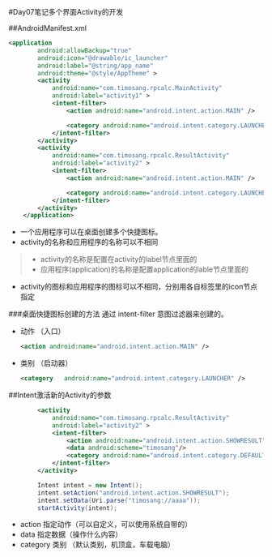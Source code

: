 #Day07笔记多个界面Activity的开发

##AndroidManifest.xml

```xml
<application
        android:allowBackup="true"
        android:icon="@drawable/ic_launcher"
        android:label="@string/app_name"
        android:theme="@style/AppTheme" >
        <activity
            android:name="com.timosang.rpcalc.MainActivity"
            android:label="activity1" >
            <intent-filter>
                <action android:name="android.intent.action.MAIN" />

                <category android:name="android.intent.category.LAUNCHER" />
            </intent-filter>
        </activity>
        <activity
            android:name="com.timosang.rpcalc.ResultActivity"
            android:label="activity2" >
            <intent-filter>
                <action android:name="android.intent.action.MAIN" />

                <category android:name="android.intent.category.LAUNCHER" />
            </intent-filter>
        </activity>
    </application>
```

* 一个应用程序可以在桌面创建多个快捷图标。
* activity的名称和应用程序的名称可以不相同
> * activity的名称是配置在activity的label节点里面的
> * 应用程序(application)的名称是配置application的lable节点里面的

* activity的图标和应用程序的图标可以不相同，分别用各自标签里的icon节点指定

###桌面快捷图标创建的方法
通过 intent-filter 意图过滤器来创建的。
* 动作 （入口）
	```xml	
	<action android:name="android.intent.action.MAIN" />
	```
* 类别 （启动器）
		
	```xml
	<category 	android:name="android.intent.category.LAUNCHER" />
    ```

##Intent激活新的Activity的参数
```xml
        <activity
            android:name="com.timosang.rpcalc.ResultActivity"
            android:label="activity2" >
            <intent-filter>
                <action android:name="android.intent.action.SHOWRESULT" />
				<data android:scheme="timosang"/>
                <category android:name="android.intent.category.DEFAULT" />
            </intent-filter>
        </activity>
```
```java
		Intent intent = new Intent();
		intent.setAction("android.intent.action.SHOWRESULT");
		intent.setData(Uri.parse("timosang://aaaa"));
		startActivity(intent);
```
* action 指定动作（可以自定义，可以使用系统自带的）
* data   指定数据（操作什么内容）
* category 类别 （默认类别，机顶盒，车载电脑）

